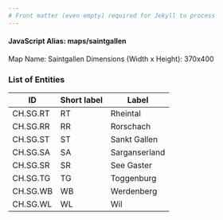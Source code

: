 ```yaml
---
# Front matter (even empty) required for Jekyll to process
---
```


#### JavaScript Alias: maps/saintgallen

Map Name: Saintgallen
Dimensions (Width x Height): 370x400





### List of Entities

ID | Short label | Label
---|---|---|
CH.SG.RT|RT|Rheintal
CH.SG.RR|RR|Rorschach
CH.SG.ST|ST|Sankt Gallen
CH.SG.SA|SA|Sarganserland
CH.SG.SR|SR|See Gaster
CH.SG.TG|TG|Toggenburg
CH.SG.WB|WB|Werdenberg
CH.SG.WL|WL|Wil

